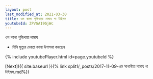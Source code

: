 ```yaml
---
layout: post
last_modified_at: 2021-03-30
title: ওম কালা পূজিথায়া নামায গা টাইমস
youtubeId: ZPVGA19GjWc
---
```

 
 
 ওম কালা পূজিথায়া নামায  
 
 -  যিনি মৃত্যুর দেবতা কালা উপাসনা করছেন 
 
  
 
  
 
 
 
 
 
 


{% include youtubePlayer.html id=page.youtubeId %}
 
[Next]({{ site.baseurl }}{% link  split1/_posts/2017-11-09-ওম সাগানীয়া নামায গা টাইমস.md%})
 
